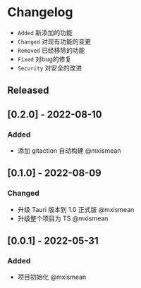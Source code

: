 # Changelog

- `Added` 新添加的功能
- `Changed` 对现有功能的变更
- `Removed` 已经移除的功能
- `Fixed` 对bug的修复
- `Security` 对安全的改进


## Released

## [0.2.0] - 2022-08-10

### Added

- 添加 gitaction 自动构建 @mxismean

## [0.1.0] - 2022-08-09

### Changed

- 升级 Tauri 版本到 1.0 正式版 @mxismean
- 升级整个项目为 TS @mxismean

## [0.0.1] - 2022-05-31

### Added

- 项目初始化 @mxismean

